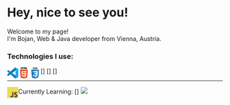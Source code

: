 <h1>Hey, nice to see you!</h1>

Welcome to my page! <br>
I'm Bojan, Web & Java developer from  Vienna, Austria.

<h3>Technologies I use:</h3>

[<img align="left" alt="Visual Studio Code" width="26px" src="https://raw.githubusercontent.com/github/explore/80688e429a7d4ef2fca1e82350fe8e3517d3494d/topics/visual-studio-code/visual-studio-code.png" />]
[<img align="left" alt="HTML5" width="26px" src="https://raw.githubusercontent.com/github/explore/80688e429a7d4ef2fca1e82350fe8e3517d3494d/topics/html/html.png" />]
[<img align="left" alt="CSS3" width="26px" src="https://raw.githubusercontent.com/github/explore/80688e429a7d4ef2fca1e82350fe8e3517d3494d/topics/css/css.png" />]

<hr>
Currently Learning: [<img align="left" alt="JavaScript" width="26px" src="https://raw.githubusercontent.com/github/explore/80688e429a7d4ef2fca1e82350fe8e3517d3494d/topics/javascript/javascript.png" />]

<img src="https://github-readme-stats.vercel.app/api?username=bojantrb&&show_icons=true&title_color=ffffff&icon_color=bb2acf&text_color=daf7dc&bg_color=151515">

